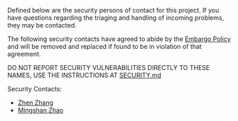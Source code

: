 Defined below are the security persons of contact for this project. If you have questions regarding the triaging and handling of incoming problems, they may be contacted.

The following security contacts have agreed to abide by the [Embargo Policy](embargo-policy.md) and will be removed and replaced if found to be in violation of that agreement.

DO NOT REPORT SECURITY VULNERABILITIES DIRECTLY TO THESE NAMES, USE THE INSTRUCTIONS AT [SECURITY.md](SECURITY.md)

Security Contacts:
* [Zhen Zhang](mailto:shouchen.zz@alibaba-inc.com)
* [Mingshan Zhao](mailto:liheng.zms@alibaba-inc.com)

